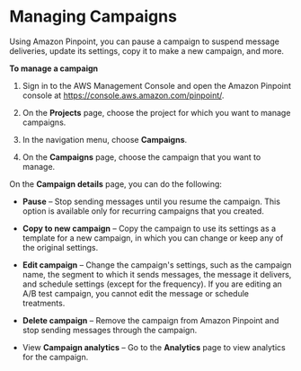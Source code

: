 # Managing Campaigns<a name="campaigns-managing"></a>

Using Amazon Pinpoint, you can pause a campaign to suspend message deliveries, update its settings, copy it to make a new campaign, and more\.

**To manage a campaign**

1. Sign in to the AWS Management Console and open the Amazon Pinpoint console at [https://console\.aws\.amazon\.com/pinpoint/](https://console.aws.amazon.com/pinpoint/)\.

1. On the **Projects** page, choose the project for which you want to manage campaigns\.

1. In the navigation menu, choose **Campaigns**\.

1. On the **Campaigns** page, choose the campaign that you want to manage\.

On the **Campaign details** page, you can do the following:

+ **Pause** – Stop sending messages until you resume the campaign\. This option is available only for recurring campaigns that you created\.

+ **Copy to new campaign** – Copy the campaign to use its settings as a template for a new campaign, in which you can change or keep any of the original settings\.

+ **Edit campaign** – Change the campaign's settings, such as the campaign name, the segment to which it sends messages, the message it delivers, and schedule settings \(except for the frequency\)\. If you are editing an A/B test campaign, you cannot edit the message or schedule treatments\.

+ **Delete campaign** – Remove the campaign from Amazon Pinpoint and stop sending messages through the campaign\.

+ View **Campaign analytics** – Go to the **Analytics** page to view analytics for the campaign\. 